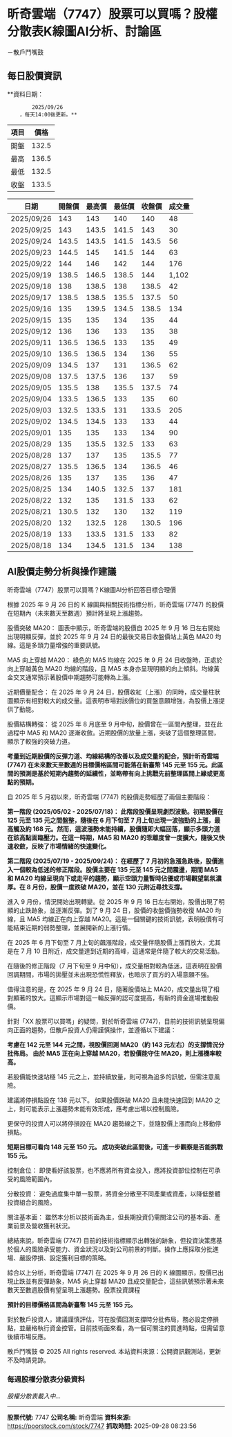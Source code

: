 # 昕奇雲端（7747）股票可以買嗎？股權分散表K線圖AI分析、討論區
－散戶鬥嘴鼓

## 每日股價資訊

**資料日期：
        
            2025/09/26
        ，每天14:00後更新。**

| 項目 | 價格 |
|------|------|
| 開盤 | 132.5 |
| 最高 | 136.5 |
| 最低 | 132.5 |
| 收盤 | 133.5 |

| 日期 | 開盤價 | 最高價 | 最低價 | 收盤價 | 成交量 |
|------|--------|--------|--------|--------|--------|
| 2025/09/26 | 143 | 143 | 140 | 140 | 48 |
| 2025/09/25 | 143 | 143.5 | 141.5 | 143 | 30 |
| 2025/09/24 | 143.5 | 143.5 | 141.5 | 143.5 | 56 |
| 2025/09/23 | 144.5 | 145 | 141.5 | 144 | 63 |
| 2025/09/22 | 144 | 146 | 142 | 144 | 176 |
| 2025/09/19 | 138.5 | 146.5 | 138.5 | 144 | 1,102 |
| 2025/09/18 | 138 | 138.5 | 138 | 138.5 | 42 |
| 2025/09/17 | 138.5 | 138.5 | 135.5 | 137.5 | 50 |
| 2025/09/16 | 135 | 139.5 | 134.5 | 138.5 | 134 |
| 2025/09/15 | 135 | 135 | 134 | 135 | 44 |
| 2025/09/12 | 136 | 136 | 133 | 135 | 38 |
| 2025/09/11 | 136.5 | 136.5 | 133 | 135 | 49 |
| 2025/09/10 | 136.5 | 136.5 | 134 | 136 | 55 |
| 2025/09/09 | 134.5 | 137 | 131 | 136.5 | 62 |
| 2025/09/08 | 137.5 | 137.5 | 136 | 137 | 59 |
| 2025/09/05 | 135.5 | 138 | 135.5 | 137.5 | 74 |
| 2025/09/04 | 133.5 | 136.5 | 133 | 135 | 60 |
| 2025/09/03 | 132.5 | 133.5 | 131 | 133.5 | 205 |
| 2025/09/02 | 134.5 | 134.5 | 133 | 133 | 44 |
| 2025/09/01 | 135 | 135 | 133 | 134 | 90 |
| 2025/08/29 | 135 | 135.5 | 132.5 | 133 | 63 |
| 2025/08/28 | 137 | 137 | 135 | 135.5 | 77 |
| 2025/08/27 | 135.5 | 136.5 | 134 | 136.5 | 46 |
| 2025/08/26 | 135 | 137 | 135 | 136 | 47 |
| 2025/08/25 | 134 | 140.5 | 132.5 | 137 | 181 |
| 2025/08/22 | 132 | 135 | 131.5 | 133 | 62 |
| 2025/08/21 | 130.5 | 132 | 130 | 132 | 119 |
| 2025/08/20 | 132 | 132.5 | 128 | 130.5 | 196 |
| 2025/08/19 | 133 | 133.5 | 131.5 | 133 | 82 |
| 2025/08/18 | 134 | 134.5 | 131.5 | 134 | 138 |

## AI股價走勢分析與操作建議

昕奇雲端（7747）股票可以買嗎？K線圖AI分析回答目標合理價

根據 2025 年 9 月 26 日的 K 線圖與相關技術指標分析，昕奇雲端 (7747) 的股價在短期內（未來數天至數週）預計將呈現上漲趨勢。

股價突破 MA20： 圖表中顯示，昕奇雲端的股價自 2025 年 9 月 16 日左右開始出現明顯反彈，並於 2025 年 9 月 24 日的最後交易日收盤價站上黃色 MA20 均線。這是多頭力量增強的重要訊號。

MA5 向上穿越 MA20： 綠色的 MA5 均線在 2025 年 9 月 24 日收盤時，正處於向上穿越黃色 MA20 均線的階段，且 MA5 本身亦呈現明顯的向上傾斜。均線黃金交叉通常預示著股價中期趨勢可能轉為上漲。

近期價量配合： 在 2025 年 9 月 24 日，股價收紅（上漲）的同時，成交量柱狀圖顯示有相對較大的成交量。這表明市場對該價位的買盤意願增強，為股價上漲提供了動能。

股價結構轉強： 從 2025 年 8 月底至 9 月中旬，股價曾在一區間內整理，並在此過程中 MA5 和 MA20 逐漸收斂。近期股價的放量上漲，突破了這個整理區間，顯示了較強的突破力道。

**考量到近期股價的反彈力道、均線結構的改善以及成交量的配合，預計昕奇雲端 (7747) 在未來數天至數週的目標價格區間可能落在新臺幣 145 元至 155 元。此區間的預測是基於短期內趨勢的延續性，並略帶有向上挑戰先前整理區間上緣或更高點的預期。**

自 2025 年 5 月初以來，昕奇雲端 (7747) 的股價走勢經歷了兩個主要階段：

**第一階段 (2025/05/02 - 2025/07/18)： 此階段股價呈現劇烈波動。初期股價在 125 元至 135 元之間盤整，隨後在 6 月下旬至 7 月上旬出現一波強勁的上漲，最高觸及約 168 元。然而，這波漲勢未能持續，股價隨即大幅回落，顯示多頭力道在該高點面臨壓力。在這一時期，MA5 和 MA20 的乖離度曾一度擴大，隨後又快速收斂，反映了市場情緒的快速變化。**

**第二階段 (2025/07/19 - 2025/09/24)： 在經歷了 7 月初的急漲急跌後，股價進入一個較為低迷的修正階段。股價主要在 135 元至 145 元之間震盪，期間 MA5 和 MA20 均線呈現向下或走平的趨勢，顯示空頭力量暫時佔優或市場觀望氣氛濃厚。在 8 月份，股價一度跌破 MA20，並在 130 元附近尋找支撐。**

進入 9 月份，情況開始出現轉變。從 2025 年 9 月 16 日左右開始，股價出現了明顯的止跌跡象，並逐漸反彈。到了 9 月 24 日，股價的收盤價強勢收復 MA20 均線，且 MA5 均線正在向上穿越 MA20。這是一個關鍵的技術訊號，表明股價有可能結束近期的弱勢整理，並展開新的上漲行情。

在 2025 年 6 月下旬至 7 月上旬的飆漲階段，成交量伴隨股價上漲而放大，尤其是在 7 月 10 日附近，成交量達到近期的高峰，這通常是伴隨了較大的交易活動。

在隨後的修正階段（7 月下旬至 9 月中旬），成交量相對較為低迷，這表明在股價回調期間，市場的拋壓並未出現恐慌性釋放，也暗示了買方的入場意願不強。

值得注意的是，在 2025 年 9 月 24 日，隨著股價站上 MA20，成交量出現了相對顯著的放大。這顯示市場對這一輪反彈的認可度提高，有新的資金進場推動股價。

針對「XX 股票可以買嗎」的疑問，對於昕奇雲端 (7747)，目前的技術訊號呈現偏向正面的趨勢，但散戶投資人仍需謹慎操作，並遵循以下建議：

**考慮在 142 元至 144 元之間，視股價回測 MA20（約 143 元左右）的支撐情況分批佈局。 由於 MA5 正在向上穿越 MA20，若股價能守住 MA20，則上漲機率較高。**

若股價能快速站穩 145 元之上，並持續放量，則可視為追多的訊號，但需注意風險。

建議將停損點設在 138 元以下。 如果股價跌破 MA20 且未能快速回到 MA20 之上，則可能表示上漲趨勢未能有效形成，應考慮出場以控制風險。

更保守的投資人可以將停損設在 MA20 趨勢線之下，並隨股價上漲而向上移動停損點。

**短期目標可看向 148 元至 150 元。 成功突破此區間後，可進一步觀察是否能挑戰 155 元。**

控制倉位： 即使看好該股票，也不應將所有資金投入，應將投資部位控制在可承受的風險範圍內。

分散投資： 避免過度集中單一股票，將資金分散至不同產業或資產，以降低整體投資組合的風險。

關注基本面： 雖然本分析以技術面為主，但長期投資仍需關注公司的基本面、產業前景及營收獲利狀況。

總結來說，昕奇雲端 (7747) 目前的技術指標顯示出轉強的跡象，但投資決策應基於個人的風險承受能力、資金狀況以及對公司前景的判斷。操作上應採取分批進場、嚴設停損、設定獲利目標的策略。

綜合以上分析，昕奇雲端 (7747) 在 2025 年 9 月 26 日的 K 線圖顯示，股價已出現止跌並有反彈跡象，MA5 向上穿越 MA20 且成交量配合，這些訊號預示著未來數天至數週股價有望呈現上漲趨勢。股票投資課程

**預計的目標價格區間為新臺幣 145 元至 155 元。**

對於散戶投資人，建議謹慎評估，可在股價回測支撐時分批佈局，務必設定停損點，並嚴格執行資金控管。目前技術面來看，為一個可關注的買進時點，但需留意後續市場反應。

散戶鬥嘴鼓 © 2025 All rights reserved. 本站資料來源：公開資訊觀測站，更新不及時請見諒。

### 每週股權分散表分級資料

*股權分散表載入中...*

---

**股票代號:** 7747
**公司名稱:** 昕奇雲端
**資料來源:** https://poorstock.com/stock/7747
**抓取時間:** 2025-09-28 08:23:56